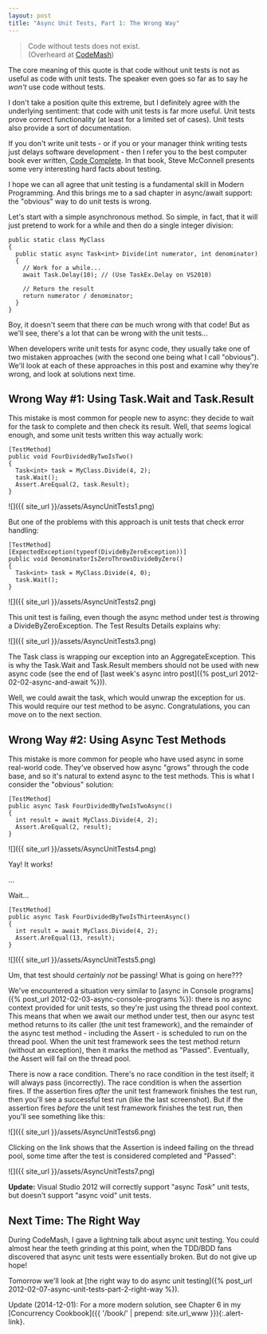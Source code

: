 ```yaml
---
layout: post
title: "Async Unit Tests, Part 1: The Wrong Way"
---
```

<blockquote>Code without tests does not exist.<footer>(Overheard at <a href="http://codemash.org/">CodeMash</a>)</footer></blockquote>

The core meaning of this quote is that code without unit tests is not as useful as code with unit tests. The speaker even goes so far as to say he _won't_ use code without tests.

I don't take a position quite this extreme, but I definitely agree with the underlying sentiment: that code with unit tests is far more useful. Unit tests prove correct functionality (at least for a limited set of cases). Unit tests also provide a sort of documentation.

If you don't write unit tests - or if you or your manager think writing tests just delays software development - then I refer you to the best computer book ever written, [Code Complete](http://www.amazon.com/gp/product/0735619670/ref=as_li_ss_tl?ie=UTF8&tag=stepheclearys-20&linkCode=as2&camp=1789&creative=390957&creativeASIN=0735619670). In that book, Steve McConnell presents some very interesting hard facts about testing.

I hope we can all agree that unit testing is a fundamental skill in Modern Programming. And this brings me to a sad chapter in async/await support: the "obvious" way to do unit tests is wrong.

Let's start with a simple asynchronous method. So simple, in fact, that it will just pretend to work for a while and then do a single integer division:

    public static class MyClass
    {
      public static async Task<int> Divide(int numerator, int denominator)
      {
        // Work for a while...
        await Task.Delay(10); // (Use TaskEx.Delay on VS2010)
    
        // Return the result
        return numerator / denominator;
      }
    }

Boy, it doesn't seem that there _can_ be much wrong with that code! But as we'll see, there's a lot that can be wrong with the unit tests...

When developers write unit tests for async code, they usually take one of two mistaken approaches (with the second one being what I call "obvious"). We'll look at each of these approaches in this post and examine why they're wrong, and look at solutions next time.

## Wrong Way #1: Using Task.Wait and Task.Result

This mistake is most common for people new to async: they decide to wait for the task to complete and then check its result. Well, that _seems_ logical enough, and some unit tests written this way actually work:

    [TestMethod]
    public void FourDividedByTwoIsTwo()
    {
      Task<int> task = MyClass.Divide(4, 2);
      task.Wait();
      Assert.AreEqual(2, task.Result);
    }

![]({{ site_url }}/assets/AsyncUnitTests1.png)  

But one of the problems with this approach is unit tests that check error handling:

    [TestMethod]
    [ExpectedException(typeof(DivideByZeroException))]
    public void DenominatorIsZeroThrowsDivideByZero()
    {
      Task<int> task = MyClass.Divide(4, 0);
      task.Wait();
    }

![]({{ site_url }}/assets/AsyncUnitTests2.png)  

This unit test is failing, even though the async method under test _is_ throwing a DivideByZeroException. The Test Results Details explains why:

![]({{ site_url }}/assets/AsyncUnitTests3.png)  

The Task class is wrapping our exception into an AggregateException. This is why the Task.Wait and Task.Result members should not be used with new async code (see the end of [last week's async intro post]({% post_url 2012-02-02-async-and-await %})).

Well, we could await the task, which would unwrap the exception for us. This would require our test method to be async. Congratulations, you can move on to the next section.

## Wrong Way #2: Using Async Test Methods

This mistake is more common for people who have used async in some real-world code. They've observed how async "grows" through the code base, and so it's natural to extend async to the test methods. This is what I consider the "obvious" solution:

    [TestMethod]
    public async Task FourDividedByTwoIsTwoAsync()
    {
      int result = await MyClass.Divide(4, 2);
      Assert.AreEqual(2, result);
    }

![]({{ site_url }}/assets/AsyncUnitTests4.png)  

Yay! It works!

...

Wait...

    [TestMethod]
    public async Task FourDividedByTwoIsThirteenAsync()
    {
      int result = await MyClass.Divide(4, 2);
      Assert.AreEqual(13, result);
    }

![]({{ site_url }}/assets/AsyncUnitTests5.png)  

Um, that test should _certainly not_ be passing! What is going on here???

We've encountered a situation very similar to [async in Console programs]({% post_url 2012-02-03-async-console-programs %}): there is no async context provided for unit tests, so they're just using the thread pool context. This means that when we await our method under test, then our async test method returns to its caller (the unit test framework), and the remainder of the async test method - including the Assert - is scheduled to run on the thread pool. When the unit test framework sees the test method return (without an exception), then it marks the method as "Passed". Eventually, the Assert will fail on the thread pool.

There is now a race condition. There's no race condition in the test itself; it will always pass (incorrectly). The race condition is when the assertion fires. If the assertion fires _after_ the unit test framework finishes the test run, then you'll see a successful test run (like the last screenshot). But if the assertion fires _before_ the unit test framework finishes the test run, then you'll see something like this:

![]({{ site_url }}/assets/AsyncUnitTests6.png)  

Clicking on the link shows that the Assertion is indeed failing on the thread pool, some time after the test is considered completed and "Passed":

![]({{ site_url }}/assets/AsyncUnitTests7.png)  

<div class="alert alert-danger" markdown="1">
<i class="fa fa-exclamation-triangle fa-2x pull-left"></i>

**Update:** Visual Studio 2012 will correctly support "async _Task_" unit tests, but doesn't support "async void" unit tests.
</div>

## Next Time: The Right Way

During CodeMash, I gave a lightning talk about async unit testing. You could almost hear the teeth grinding at this point, when the TDD/BDD fans discovered that async unit tests were essentially broken. But do not give up hope!

Tomorrow we'll look at [the right way to do async unit testing]({% post_url 2012-02-07-async-unit-tests-part-2-right-way %}).

<div class="alert alert-info" markdown="1">
<i class="fa fa-hand-o-right fa-2x pull-left"></i>

Update (2014-12-01): For a more modern solution, see Chapter 6 in my [Concurrency Cookbook]({{ '/book/' | prepend: site.url_www }}){:.alert-link}.
</div>

